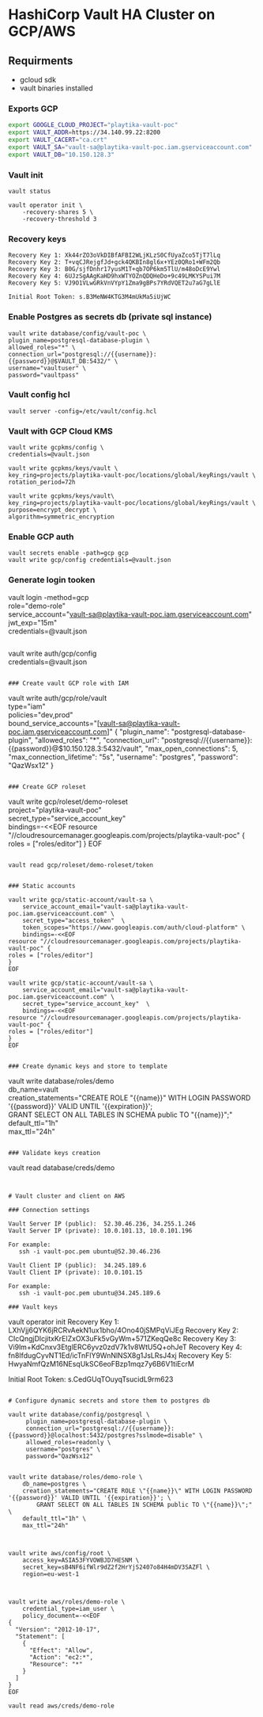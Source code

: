 # HashiCorp Vault HA Cluster on GCP/AWS

## Requirments

- gcloud sdk
- vault binaries installed

### Exports GCP

```sh
export GOOGLE_CLOUD_PROJECT="playtika-vault-poc"
export VAULT_ADDR=https://34.140.99.22:8200
export VAULT_CACERT="ca.crt"
export VAULT_SA="vault-sa@playtika-vault-poc.iam.gserviceaccount.com"
export VAULT_DB="10.150.128.3"
```

### Vault init

```
vault status
```

```
vault operator init \
    -recovery-shares 5 \
    -recovery-threshold 3
```

### Recovery keys

```
Recovery Key 1: Xk44rZO3oVkDIBfAFBI2WLjKLzS0CfUyaZco5TjT7lLq
Recovery Key 2: T+vqCJRejgfJd+gck4QKBIn8gl6x+YEz0QRo1+WFm2Qb
Recovery Key 3: B0G/sjfDnhr17yusM1T+qb7OP6km5TlU/m48oDcE9Ywl
Recovery Key 4: 6UJzSgAAgKaHD9hxWTYOZnQDQHeDo+9c49LMKYSPui7M
Recovery Key 5: VJ9O1VLwGRkVnVYpY1Zma9gBPs7YRdVQET2u7aG7gLlE

Initial Root Token: s.B3MeNW4KTG3M4mUkMa5iUjWC
```

### Enable Postgres as secrets db (private sql instance)

```
vault write database/config/vault-poc \
plugin_name=postgresql-database-plugin \
allowed_roles="*" \
connection_url="postgresql://{{username}}:{{password}}@$VAULT_DB:5432/" \
username="vaultuser" \
password="vaultpass"
```

### Vault config hcl

```
vault server -config=/etc/vault/config.hcl
```

### Vault with GCP Cloud KMS

```
vault write gcpkms/config \
credentials=@vault.json

vault write gcpkms/keys/vault \
key_ring=projects/playtika-vault-poc/locations/global/keyRings/vault \
rotation_period=72h
```

```
vault write gcpkms/keys/vault\
key_ring=projects/playtika-vault-poc/locations/global/keyRings/vault \
purpose=encrypt_decrypt \
algorithm=symmetric_encryption
```
  
### Enable GCP auth

```
vault secrets enable -path=gcp gcp
vault write gcp/config credentials=@vault.json
```

### Generate login tooken

vault login -method=gcp \
role="demo-role" \
service_account="vault-sa@playtika-vault-poc.iam.gserviceaccount.com" \
jwt_exp="15m" \
credentials=@vault.json

```

 ```

vault write auth/gcp/config \
credentials=@vault.json

```

### Create vault GCP role with IAM

```

vault write auth/gcp/role/vault \
type="iam" \
policies="dev,prod" \
bound_service_accounts="[vault-sa@playtika-vault-poc.iam.gserviceaccount.com]"
{
"plugin_name": "postgresql-database-plugin",
"allowed_roles": "*",
"connection_url": "postgresql://{{username}}:{{password}}@$10.150.128.3:5432/vault",
"max_open_connections": 5,
"max_connection_lifetime": "5s",
"username": "postgres",
"password": "QazWsx12"
}

```

### Create GCP roleset

 ```

vault write gcp/roleset/demo-roleset \
project="playtika-vault-poc" \
secret_type="service_account_key" \
bindings=-<<EOF
resource "//cloudresourcemanager.googleapis.com/projects/playtika-vault-poc" {
roles = ["roles/editor"]
}
EOF

```

vault read gcp/roleset/demo-roleset/token


### Static accounts

vault write gcp/static-account/vault-sa \
    service_account_email="vault-sa@playtika-vault-poc.iam.gserviceaccount.com" \
    secret_type="access_token"  \
    token_scopes="https://www.googleapis.com/auth/cloud-platform" \
    bindings=-<<EOF
resource "//cloudresourcemanager.googleapis.com/projects/playtika-vault-poc" {
roles = ["roles/editor"]
}
EOF

vault write gcp/static-account/vault-sa \
    service_account_email="vault-sa@playtika-vault-poc.iam.gserviceaccount.com" \
    secret_type="service_account_key"  \
    bindings=-<<EOF
resource "//cloudresourcemanager.googleapis.com/projects/playtika-vault-poc" {
roles = ["roles/editor"]
}
EOF


### Create dynamic keys and store to template

```

vault write database/roles/demo \
db_name=vault \
creation_statements="CREATE ROLE \"{{name}}\" WITH LOGIN PASSWORD '{{password}}' VALID UNTIL '{{expiration}}'; \
GRANT SELECT ON ALL TABLES IN SCHEMA public TO \"{{name}}\";" \
default_ttl="1h" \
max_ttl="24h"

```
  
### Validate keys creation

```

vault read database/creds/demo

```


# Vault cluster and client on AWS

### Connection settings

Vault Server IP (public):  52.30.46.236, 34.255.1.246
Vault Server IP (private): 10.0.101.13, 10.0.101.196

For example:
   ssh -i vault-poc.pem ubuntu@52.30.46.236

Vault Client IP (public):  34.245.189.6
Vault Client IP (private): 10.0.101.15

For example:
   ssh -i vault-poc.pem ubuntu@34.245.189.6

### Vault keys 
```

vault operator init
Recovery Key 1: LXhVjj6QYK6jRCRvAekN1ux1bho/4Ono40jSMPqViJEg
Recovery Key 2: CIcQngjDlcjitxKrElZxOX3uFk5vGyWm+571ZKeqQe8c
Recovery Key 3: Vi9lm+KdCnxv3EtglERC6yvz0zdV7k1v8WtU5Q+ohJeT
Recovery Key 4: fn8IfdugCyvNT1Ed/icTnFlY9WnNlNSX8g1JsLRsJ4xj
Recovery Key 5: HwyaNmfQzM16NEsqUkSC6eoFBzp1mqz7y6B6V1tiEcrM

Initial Root Token: s.CedGUqTOuyqTsucidL9rm623

```

# Configure dynamic secrets and store them to postgres db 

vault write database/config/postgresql \
     plugin_name=postgresql-database-plugin \
     connection_url="postgresql://{{username}}:{{password}}@localhost:5432/postgres?sslmode=disable" \
     allowed_roles=readonly \
     username="postgres" \
     password="QazWsx12"


vault write database/roles/demo-role \
    db_name=postgres \
    creation_statements="CREATE ROLE \"{{name}}\" WITH LOGIN PASSWORD '{{password}}' VALID UNTIL '{{expiration}}'; \
        GRANT SELECT ON ALL TABLES IN SCHEMA public TO \"{{name}}\";" \
    default_ttl="1h" \
    max_ttl="24h"



vault write aws/config/root \
    access_key=ASIA53FYVOWBJD7HESNM \
    secret_key=sB4NF6ifWlr9dZ2f2HrYjS2407o84H4mDV3SAZFl \
    region=eu-west-1



vault write aws/roles/demo-role \
    credential_type=iam_user \
    policy_document=-<<EOF
{
  "Version": "2012-10-17",
  "Statement": [
    {
      "Effect": "Allow",
      "Action": "ec2:*",
      "Resource": "*"
    }
  ]
}
EOF

vault read aws/creds/demo-role
